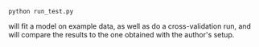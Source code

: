 ```
python run_test.py
```
will fit a model on example data, as well as do a cross-validation run, and will compare the results to the one obtained with the author's setup.
